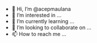 - 👋 Hi, I’m @acepmaulana
- 👀 I’m interested in ...
- 🌱 I’m currently learning ...
- 💞️ I’m looking to collaborate on ...
- 📫 How to reach me ...

<!---
acepmaulana/acepmaulana is a ✨ special ✨ repository because its `README.md` (this file) appears on your GitHub profile.
You can click the Preview link to take a look at your changes.
--->
